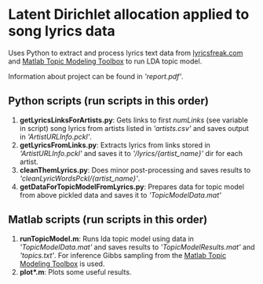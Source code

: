 # Latent Dirichlet allocation applied to song lyrics data

Uses Python to extract and process lyrics text data from [lyricsfreak.com](http://www.lyricsfreak.com/) and [Matlab Topic Modeling Toolbox](http://psiexp.ss.uci.edu/research/programs_data/toolbox.htm) to run LDA topic model.

Information about project can be found in *'report.pdf'*.

## Python scripts (run scripts in this order)
1. **getLyricsLinksForArtists.py**: Gets links to first *numLinks* (see variable in script) song lyrics from artists listed in *'artists.csv'* and saves output in *'ArtistURLInfo.pckl'*.
2. **getLyricsFromLinks.py**: Extracts lyrics from links stored in *'ArtistURLInfo.pckl'* and saves it to *'/lyrics/{artist_name}'* dir for each artist.
3. **cleanThemLyrics.py**: Does minor post-processing and saves results to *'cleanLyricWordsPckl/{artist_name}'*.
4. **getDataForTopicModelFromLyrics.py**: Prepares data for topic model from above pickled data and saves it to *'TopicModelData.mat'*

## Matlab scripts (run scripts in this order)
1. **runTopicModel.m**: Runs lda topic model using data in *'TopicModelData.mat'* and saves results to *'TopicModelResults.mat'* and *'topics.txt'*. For inference Gibbs sampling from the [Matlab Topic Modeling Toolbox](http://psiexp.ss.uci.edu/research/programs_data/toolbox.htm) is used.
2. **plot\*.m**: Plots some useful results.
